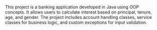 This project is a banking application developed in Java using OOP concepts. 
It allows users to calculate interest based on principal, tenure, age, and gender.
The project includes account handling classes, service classes for business logic, and custom exceptions for input validation.
